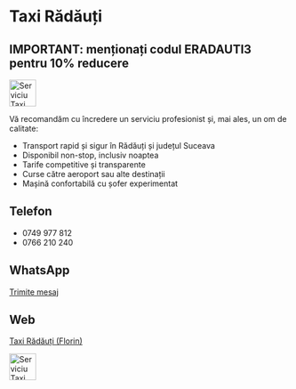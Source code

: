 # Taxi Rădăuți

## IMPORTANT: menționați codul ERADAUTI3 pentru 10% reducere

<img src="/taxi-band.svg" class="w-full" style="height:3rem" alt="Serviciu Taxi Rădăuți" />

Vă recomandăm cu încredere un serviciu profesionist și, mai ales, un om de calitate:

- Transport rapid și sigur în Rădăuți și județul Suceava
- Disponibil non-stop, inclusiv noaptea
- Tarife competitive și transparente
- Curse către aeroport sau alte destinații
- Mașină confortabilă cu șofer experimentat

## Telefon

- 0749 977 812
- 0766 210 240

## WhatsApp

[Trimite mesaj](https://wa.me/40766210240?text=Salut,%20a%C8%99%20vrea%20s%C4%83%20rezerv%20un%20taxi%20%C3%AEn%20R%C4%83d%C4%83u%C8%9Bi)

## Web

[Taxi Rădăuți (Florin)](https://taxiflorin-radauti.ro/?ref=eradauti.ro)

<img src="/taxi-band.svg" class="w-full" style="height:3rem" alt="Serviciu Taxi Rădăuți" />
